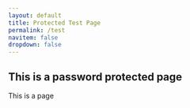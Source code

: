 ```yaml
---
layout: default
title: Protected Test Page
permalink: /test
navitem: false
dropdown: false
---
```


## This is a password protected page

This is a page